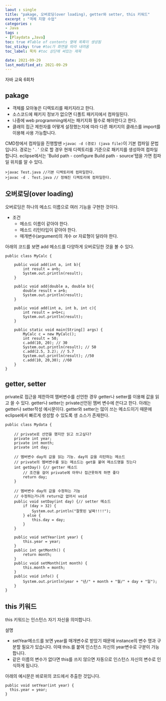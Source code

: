 ```yaml
---
laout : single
title: "pakage, 오버로딩(over loading), getter와 setter, this 키워드"
excerpt : "객체 지향 수업"
categories :
- Java
tags :
- [Playdata ,Java]
toc: true #Table of contents 옆에 목록이 생성됨
toc_sticky: true #toc가 화면을 따라 내려옴
toc_label: 목차 #toc 상단에 써있는 제목

date: 2021-09-29
last_modified_at: 2021-09-29
---
```

자바 교육 6회차

## pakage
- 객체를 모아놓은 디렉토리를 패키지라고 한다.
- 소스코드에 패키지 정보가 없으면 디폴트 패키지에서 컴파일된다.
- 나중에 web programming에서는 패키지화 필수로 해야한다고 한다.
- 클래의 접근 제한자를 어떻게 설정했는지에 따라 다른 패키지의 클래스를 import를 이용해 사용 가능합니다.

CMD창에서 컴파일을 진행할땐 ```>javac -d (경로) (java file)```이 기본 컴파일 문법입니다.
경로는 ' . ' 으로 할 경우 현재 디렉토리를 기준으로 패키지를 생성하여 컴파일 합니다.
eclipse에서는 'Build path - configure Build path - source'탭을 가면 컴파일 위치를 알 수 있다.
```
>javac Test.java //기본 디렉토리에 컴파일한다.
>javac -d . Test.java // 정해진 디렉토리에 컴파일한다.
```

## 오버로딩(over loading)

오버로딩은 하나의 메소드 이름으로 여러 기능을 구현한 것이다.
- 조건
  - 메소드 이름이 같아야 한다.
  - 메소드 리턴타입이 같아야 한다.
  - 매개변수(argument)의 개수 or 자료형이 달라야 한다.

아래의 코드를 보면 add 메소드를 다양하게 오버로딩한 것을 볼 수 있다.
```
public class MyCalc {

	public void add(int a, int b){
		int result = a+b;
		System.out.println(result);
	}

	public void add(double a, double b){
		double result = a+b;
		System.out.println(result);
	}

	public void add(int a, int b, int c){
		int result = a+b+c;
		System.out.println(result);
	}

	public static void main(String[] args) {
		MyCalc c = new MyCalc();
		int result = 50;
		c.add(10, 20); // 30
		System.out.println(result); // 50
		c.add(2.5, 3.2); // 5.7
		System.out.println(result); //50
		c.add(10, 20,30); //60
	}
}
```

## getter, setter

private로 접근을 제한하여 멤버변수를 선언한 경우 getter나 setter를 이용해 값을 읽고 쓸 수 있다. getter나 setter는 private선언된 멤버 변수에 쓴다고 한다.
아래는 getter나 setter작성 예시문이다. getter와 setter는 많이 쓰는 메소드이기 때문에 eclipse에서 빠르게 생성할 수 있도록 생 소스가 존재한다.

```
public class Mydata {

	// private로 선언을 했지만 읽고 쓰고싶다?
	private int year;
	private int month;
	private int day;

	// 멤버변수 day의 값을 읽는 기능. day의 값을 리턴하는 메소드
	// private의 멤버변수를 읽는 메소드는 get을 붙여 메소드명을 짓는다
	int getDay() {// getter 메소드
		// 조건을 걸어 private에 아무나 접근못하게 하면 좋다
		return day;
	}

	// 멤버변수 day의 값을 수정하는 기능
	// 수정하는거니까 return값 없어서 void
	public void setDay(int day) {// setter 메소드
		if (day > 32) {
			System.out.println("잘못된 날짜!!!!");
		} else {
			this.day = day;
		}
	}

	public void setYear(int year) {
		this.year = year;
	}
	public int getMonth() {
		return month;
	}
	public void setMonth(int month) {
		this.month = month;
	}
	public void info() {
		System.out.println(year + "년/" + month + "월/" + day + "일");
	}
}
```

## this 키워드
this 키워드는 인스턴스 자기 자신을 의미합니다.

설명
- setYear메소드를 보면 year를 매개변수로 받았기 때문에 instance의 변수 명과 구분할 필요가 있습니다. 이때 this.를 붙여 인스턴스 자신의 year변수로 구분이 가능합니다.
- 같은 이름의 변수가 없다면 this를 쓰지 않으면 자동으로 인스턴스 자신의 변수로 인식하게 됩니다.

아래의 예시문은 바로위의 코드에서 추출한 것입니다.

```
public void setYear(int year) {
  this.year = year;
}
```
